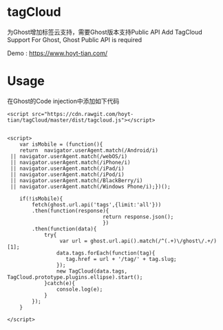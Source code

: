 # tagCloud
为Ghost增加标签云支持，需要Ghost版本支持Public API
Add TagCloud Support For Ghost, Ghost Public API is required

Demo :  https://www.hoyt-tian.com/

# Usage
在Ghost的Code injection中添加如下代码

```
<script src="https://cdn.rawgit.com/hoyt-tian/tagCloud/master/dist/tagcloud.js"></script> 
 
 
<script>
    var isMobile = (function(){
    return  navigator.userAgent.match(/Android/i)
 || navigator.userAgent.match(/webOS/i)
 || navigator.userAgent.match(/iPhone/i)
 || navigator.userAgent.match(/iPad/i)
 || navigator.userAgent.match(/iPod/i)
 || navigator.userAgent.match(/BlackBerry/i)
 || navigator.userAgent.match(/Windows Phone/i);})();
    
    if(!isMobile){
        fetch(ghost.url.api('tags',{limit:'all'}))
        .then(function(response){
                               return response.json();
                               })
        .then(function(data){
            try{
                 var url = ghost.url.api().match(/^(.+)\/ghost\/.+/)[1];
                data.tags.forEach(function(tag){
                   tag.href = url + '/tag/' + tag.slug;
                });
            	new TagCloud(data.tags, TagCloud.prototype.plugins.ellipse).start();
            }catch(e){
                console.log(e);
            }
        });
    }

</script>
```
